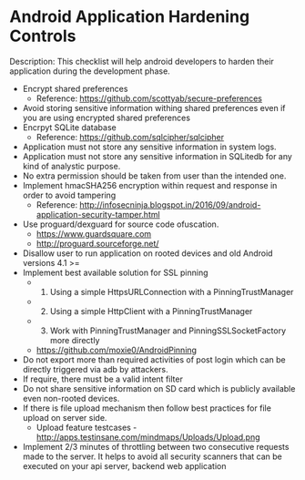 # Android Application Hardening Controls
Description: This checklist will help android developers to harden their application during the development phase.

  - Encrypt shared preferences
    - Reference: https://github.com/scottyab/secure-preferences
  - Avoid storing sensitive information withing shared preferences even if you are using encrypted shared preferences
  - Encrpyt SQLite database
    - Reference: https://github.com/sqlcipher/sqlcipher
  - Application must not store any sensitive information in system logs.
  - Application must not store any sensitive information in SQLitedb for any kind of analystic purpose.
  - No extra permission should be taken from user than the intended one.
  - Implement hmacSHA256 encryption within request and response in order to avoid tampering 
    - Reference: http://infosecninja.blogspot.in/2016/09/android-application-security-tamper.html
  - Use proguard/dexguard for source code ofuscation.
    -  https://www.guardsquare.com
    - http://proguard.sourceforge.net/
  - Disallow user to run application on rooted devices and old Android versions 4.1 >=
  - Implement best available solution for SSL pinning
    - 1. Using a simple HttpsURLConnection with a PinningTrustManager
    - 2. Using a simple HttpClient with a PinningTrustManager
    - 3. Work with PinningTrustManager and PinningSSLSocketFactory more directly
    - https://github.com/moxie0/AndroidPinning
  - Do not export more than required activities of post login which can be directly triggered via adb by attackers.
  - If require, there must be a valid intent filter
  - Do not share sensitive information on SD card which is publicly available even non-rooted devices.
  - If there is file upload mechanism then follow best practices for file upload on server side.
    - Upload feature testcases - http://apps.testinsane.com/mindmaps/Uploads/Upload.png
  - Implement 2/3 minutes of throttling between two consecutive requests made to the server. It helps to avoid all security scanners that can be executed on your api server, backend web application
